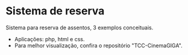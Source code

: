 # Sistema de reserva
Sistema para reserva de assentos, 3 exemplos conceituais.
* Aplicações: php, html e css.
* Para melhor visualização, confira o repositório "TCC-CinemaGIGA".